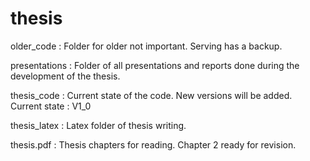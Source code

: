 # thesis

older_code : Folder for older not important. Serving has a backup.

presentations : Folder of all presentations and reports done during the development of the thesis.

thesis_code : Current state of the code. New versions will be added. Current state : V1_0

thesis_latex : Latex folder of thesis writing.

thesis.pdf : Thesis chapters for reading. Chapter 2 ready for revision.